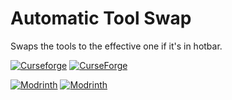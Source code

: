 # Automatic Tool Swap
Swaps the tools to the effective one if it's in hotbar.

[![Curseforge](http://cf.way2muchnoise.eu/versions/For%20MC_361977_all.svg)](https://www.curseforge.com/minecraft/mc-mods/automatic-tool-swap)
[![CurseForge](http://cf.way2muchnoise.eu/full_361977_downloads.svg)](https://www.curseforge.com/minecraft/mc-mods/automatic-tool-swap)

[![Modrinth](https://modrinth-utils.vercel.app/api/badge/versions?id=L9JLNLqk&logo=true)](https://modrinth.com/mod/automatic-tool-swap)
[![Modrinth](https://modrinth-utils.vercel.app/api/badge/downloads?id=L9JLNLqk&logo=true)](https://modrinth.com/mod/automatic-tool-swap)
